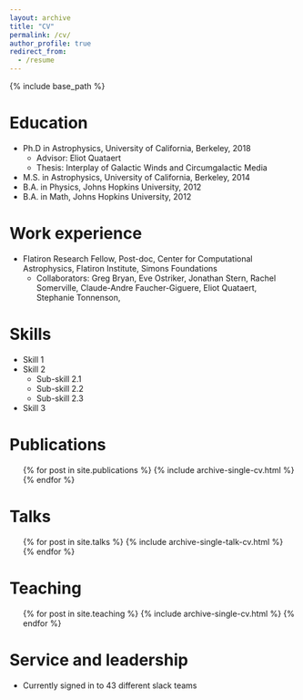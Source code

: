```yaml
---
layout: archive
title: "CV"
permalink: /cv/
author_profile: true
redirect_from:
  - /resume
---
```


{% include base_path %}

Education
======
* Ph.D in Astrophysics, University of California, Berkeley, 2018
  * Advisor: Eliot Quataert
  * Thesis: Interplay of Galactic Winds and Circumgalactic Media
* M.S. in Astrophysics, University of California, Berkeley, 2014
* B.A. in Physics, Johns Hopkins University, 2012
* B.A. in Math, Johns Hopkins University, 2012


Work experience
======
* Flatiron Research Fellow, Post-doc, Center for Computational Astrophysics, Flatiron Institute, Simons Foundations
  * Collaborators: Greg Bryan, Eve Ostriker, Jonathan Stern, Rachel Somerville, Claude-Andre Faucher-Giguere, Eliot Quataert, Stephanie Tonnenson, 

Skills
======
* Skill 1
* Skill 2
  * Sub-skill 2.1
  * Sub-skill 2.2
  * Sub-skill 2.3
* Skill 3

Publications
======
  <ul>{% for post in site.publications %}
    {% include archive-single-cv.html %}
  {% endfor %}</ul>
  
Talks
======
  <ul>{% for post in site.talks %}
    {% include archive-single-talk-cv.html %}
  {% endfor %}</ul>
  
Teaching
======
  <ul>{% for post in site.teaching %}
    {% include archive-single-cv.html %}
  {% endfor %}</ul>
  
Service and leadership
======
* Currently signed in to 43 different slack teams
